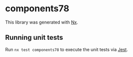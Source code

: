 # components78

This library was generated with [Nx](https://nx.dev).

## Running unit tests

Run `nx test components78` to execute the unit tests via [Jest](https://jestjs.io).
